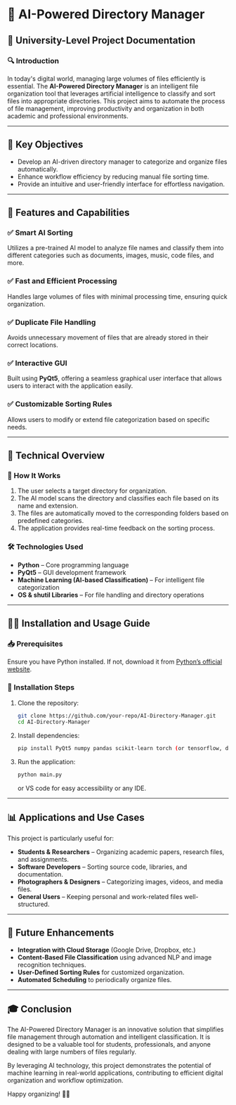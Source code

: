 # 📂 AI-Powered Directory Manager

## 🏫 University-Level Project Documentation

### 🔍 Introduction
In today's digital world, managing large volumes of files efficiently is essential. The **AI-Powered Directory Manager** is an intelligent file organization tool that leverages artificial intelligence to classify and sort files into appropriate directories. This project aims to automate the process of file management, improving productivity and organization in both academic and professional environments.

---

## 🧐 Key Objectives
- Develop an AI-driven directory manager to categorize and organize files automatically.
- Enhance workflow efficiency by reducing manual file sorting time.
- Provide an intuitive and user-friendly interface for effortless navigation.

---

## 🚀 Features and Capabilities
### ✅ Smart AI Sorting
Utilizes a pre-trained AI model to analyze file names and classify them into different categories such as documents, images, music, code files, and more.

### ✅ Fast and Efficient Processing
Handles large volumes of files with minimal processing time, ensuring quick organization.

### ✅ Duplicate File Handling
Avoids unnecessary movement of files that are already stored in their correct locations.

### ✅ Interactive GUI
Built using **PyQt5**, offering a seamless graphical user interface that allows users to interact with the application easily.

### ✅ Customizable Sorting Rules
Allows users to modify or extend file categorization based on specific needs.

---

## 🔧 Technical Overview
### 📂 How It Works
1. The user selects a target directory for organization.
2. The AI model scans the directory and classifies each file based on its name and extension.
3. The files are automatically moved to the corresponding folders based on predefined categories.
4. The application provides real-time feedback on the sorting process.

### 🛠️ Technologies Used
- **Python** – Core programming language
- **PyQt5** – GUI development framework
- **Machine Learning (AI-based Classification)** – For intelligent file categorization
- **OS & shutil Libraries** – For file handling and directory operations

---

## 🏃‍♂️ Installation and Usage Guide
### 📥 Prerequisites
Ensure you have Python installed. If not, download it from [Python’s official website](https://www.python.org/downloads/).

### 📌 Installation Steps
1. Clone the repository:
   ```sh
   git clone https://github.com/your-repo/AI-Directory-Manager.git
   cd AI-Directory-Manager
   ```
2. Install dependencies:
   ```sh
   pip install PyQt5 numpy pandas scikit-learn torch (or tensorflow, depending on the AI model) os shutil
   ```
3. Run the application:
   ```sh
   python main.py
   ```
   or VS code for easy accessibility or any IDE.

---

## 📊 Applications and Use Cases
This project is particularly useful for:
- **Students & Researchers** – Organizing academic papers, research files, and assignments.
- **Software Developers** – Sorting source code, libraries, and documentation.
- **Photographers & Designers** – Categorizing images, videos, and media files.
- **General Users** – Keeping personal and work-related files well-structured.

---

## 🤖 Future Enhancements
- **Integration with Cloud Storage** (Google Drive, Dropbox, etc.)
- **Content-Based File Classification** using advanced NLP and image recognition techniques.
- **User-Defined Sorting Rules** for customized organization.
- **Automated Scheduling** to periodically organize files.

---

## 🎓 Conclusion
The AI-Powered Directory Manager is an innovative solution that simplifies file management through automation and intelligent classification. It is designed to be a valuable tool for students, professionals, and anyone dealing with large numbers of files regularly.

By leveraging AI technology, this project demonstrates the potential of machine learning in real-world applications, contributing to efficient digital organization and workflow optimization.

Happy organizing! 📂🎉

